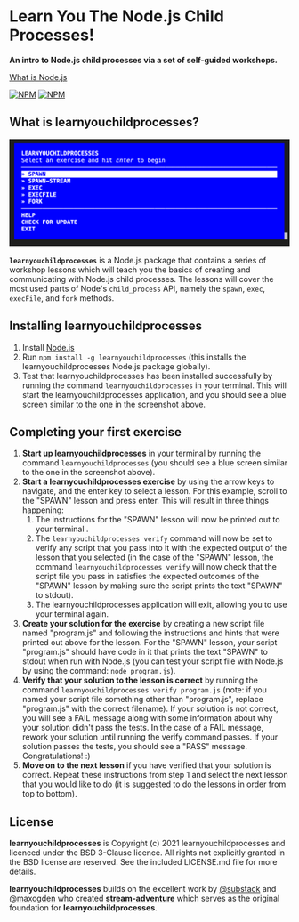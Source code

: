 # Learn You The Node.js Child Processes!

**An intro to Node.js child processes via a set of self-guided workshops.**

[What is Node.js](https://github.com/nodeschool/what-is-node/blob/master/simple.en.md)

[![NPM](https://nodei.co/npm/learnyouchildprocesses.png?downloads=true&&downloadRank=true&stars=true)](https://nodei.co/npm/learnyouchildprocesses/) [![NPM](https://nodei.co/npm-dl/learnyouchildprocesses.png?months=3&height=3)](https://nodei.co/npm/learnyouchildprocesses/)

## What is learnyouchildprocesses?

![Learn You The Node.js For Much Win!](learnyouchildprocesses.png)

<b><code>learnyouchildprocesses</code></b> is a Node.js package that contains a series of workshop lessons which will teach you the basics of creating and communicating with Node.js child processes. The lessons will cover the most used parts of Node's `child_process` API, namely the `spawn`, `exec`, `execFile`, and `fork` methods.

## Installing learnyouchildprocesses

1. Install [Node.js](http://nodejs.org/)
2. Run `npm install -g learnyouchildprocesses` (this installs the learnyouchildprocesses Node.js package globally).
3. Test that learnyouchildprocesses has been installed successfully by running the command `learnyouchildprocesses` in your terminal. This will start the learnyouchildprocesses application, and you should see a blue screen similar to the one in the screenshot above.

## Completing your first exercise

1. **Start up learnyouchildprocesses** in your terminal by running the command `learnyouchildprocesses` (you should see a blue screen similar to the one in the screenshot above).
2. **Start a learnyouchildprocesses exercise** by using the arrow keys to navigate, and the enter key to select a lesson. For this example, scroll to the "SPAWN" lesson and press enter. This will result in three things happening:
   1. The instructions for the "SPAWN" lesson will now be printed out to your terminal .
   2. The `learnyouchildprocesses verify` command will now be set to verify any script that you pass into it with the expected output of the lesson that you selected (in the case of the "SPAWN" lesson, the command `learnyouchildprocesses verify` will now check that the script file you pass in satisfies the expected outcomes of the "SPAWN" lesson by making sure the script prints the text "SPAWN" to stdout).
   3. The learnyouchildprocesses application will exit, allowing you to use your terminal again.
3. **Create your solution for the exercise** by creating a new script file named "program.js" and following the instructions and hints that were printed out above for the lesson. For the "SPAWN" lesson, your script "program.js" should have code in it that prints the text "SPAWN" to stdout when run with Node.js (you can test your script file with Node.js by using the command: `node program.js`).
4. **Verify that your solution to the lesson is correct** by running the command `learnyouchildprocesses verify program.js` (note: if you named your script file something other than "program.js", replace "program.js" with the correct filename). If your solution is not correct, you will see a FAIL message along with some information about why your solution didn't pass the tests. In the case of a FAIL message, rework your solution until running the verify command passes. If your solution passes the tests, you should see a "PASS" message. Congratulations! :)
5. **Move on to the next lesson** if you have verified that your solution is correct. Repeat these instructions from step 1 and select the next lesson that you would like to do (it is suggested to do the lessons in order from top to bottom).

## License

**learnyouchildprocesses** is Copyright (c) 2021 learnyouchildprocesses and licenced under the BSD 3-Clause licence. All rights not explicitly granted in the BSD license are reserved. See the included LICENSE.md file for more details.

**learnyouchildprocesses** builds on the excellent work by [@substack](https://github.com/substack) and [@maxogden](https://github.com/maxogden) who created **[stream-adventure](https://github.com/substack/stream-adventure)** which serves as the original foundation for **learnyouchildprocesses**.
